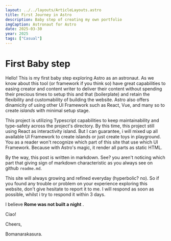 ```yaml
---
layout: ../../layouts/ArticleLayouts.astro
title: First Journey in Astro
description: Baby step of creating my own portfolio
imgCaption: Astronaut for Astro
date: 2025-03-30
year: 2025
tags: ["Casual"]
---
```


# First Baby step

Hello! This is my first baby step exploring Astro as an astronaut. As we know about this tool (or framework if you think so) have great capabilities to easing creator and content writer to deliver their content without spending their precious times to setup this and that (boilerplate) and retain the flexibility and customability of building the website. Astro also offers dinamicity of using other UI Framework such as React, Vue, and many so to create _islands_ with minimal setup stage.

This project is utilizing Typescript capabilities to keep maintainability and type-safety across the project's directory. By this time, this project still using React as interactivity island. But I can guarantee, i will mixed up all available UI Framework to create islands or just create toys in playground. You as a reader won't recognize which part of this site that use which UI Framework. Because with Astro's magic, it render all parts as static HTML.

By the way, this post is written in markdown. See? you aren't noticing which part that giving sign of markdown characteristic as you always see on github `readme.md`.

This site will always growing and refined everyday (hyperbolic? no). So if you found any trouble or problem on your experience exploring this website, don't give hesitate to report it to me. I will respond as soon as possible, whilst i try to respond it within 3 days.

I believe **Rome was not built a night** .

Ciao!

Cheers,

Bomanarakasura.
